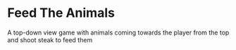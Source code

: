 # Feed The Animals
A top-down view game with animals coming towards the player from the top and shoot steak to feed them
